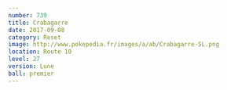 ```yaml
---
number: 739
title: Crabagarre
date: 2017-09-08
category: Reset
image: http://www.pokepedia.fr/images/a/ab/Crabagarre-SL.png
location: Route 10
level: 27
version: Lune
ball: premier
---
```


